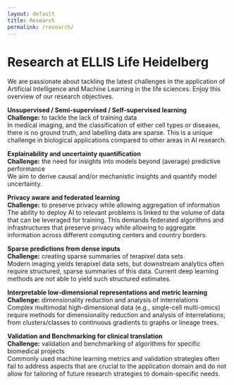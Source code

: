 ```yaml
---
layout: default
title: Research
permalink: /research/
---
```


**Research at ELLIS Life Heidelberg**
=====================================

We are passionate about tackling the latest challenges in the application of Artificial Intelligence and Machine Learning in the life sciences. Enjoy this overview of our research objectives.

**Unsupervised / Semi-supervised / Self-supervised learning**  
**Challenge:** to tackle the lack of training data  
In medical imaging, and the classification of either cell types or diseases, there is
no ground truth, and labelling data are sparse. This is a unique challenge in biological
applications compared to other areas in AI research.

**Explainability and uncertainty quantification**  
**Challenge:** the need for insights into models beyond (average) predictive performance  
We aim to derive causal and/or mechanistic insights and quantify model uncertainty.

**Privacy aware and federated learning**  
**Challenge:** to preserve privacy while allowing aggregation of information  
The ability to deploy AI to relevant problems is linked to the volume of data that can be
leveraged for training. This demands federated algorithms and infrastructures that preserve
privacy while allowing to aggregate information across different computing centers and
country borders.

**Sparse predictions from dense inputs**  
**Challenge:** creating sparse summaries of terapixel data sets  
Modern imaging yields terapixel data sets, but downstream analytics often require structured,
sparse summaries of this data. Current deep learning methods are not able to yield such
structured estimates.

**Interpretable low-dimensional representations and metric learning**  
**Challenge:** dimensionality reduction and analysis of interrelations  
Complex multimodal high-dimensional data (e.g., single-cell multi-omics) require methods for
dimensionality reduction and analysis of interrelations, from clusters/classes to continuous
gradients to graphs or lineage trees.

**Validation and Benchmarking for clinical translation**  
**Challenge:** validation and benchmarking of algorithms for specific biomedical projects  
Commonly used machine learning metrics and validation strategies often fail to address aspects
that are crucial to the application domain and do not allow for tailoring of future research
strategies to domain-specific needs.
